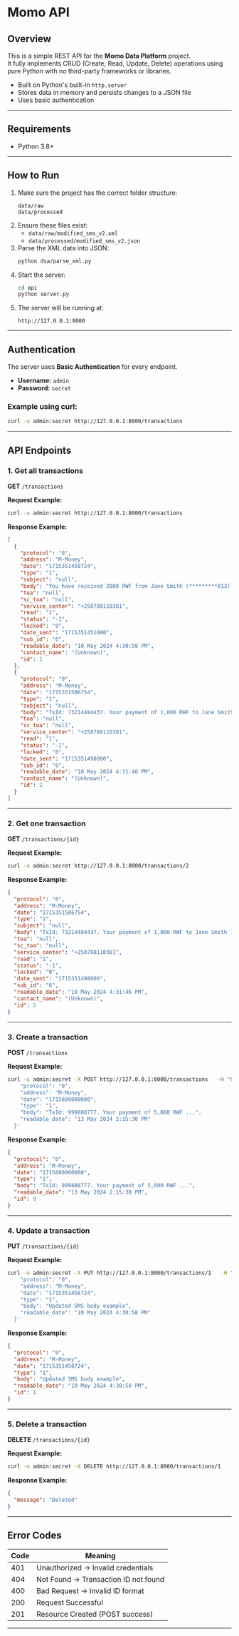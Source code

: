 # Momo API

## Overview

This is a simple REST API for the **Momo Data Platform** project.  
It fully implements CRUD (Create, Read, Update, Delete) operations using pure Python with no third-party frameworks or libraries.

- Built on Python's built-in `http.server`
- Stores data in memory and persists changes to a JSON file
- Uses basic authentication

---

## Requirements

- Python 3.8+

---

## How to Run

1. Make sure the project has the correct folder structure:
   ```
   data/raw
   data/processed
   ```
2. Ensure these files exist:
   - `data/raw/modified_sms_v2.xml`
   - `data/processed/modified_sms_v2.json`
3. Parse the XML data into JSON:
   ```bash
   python dsa/parse_xml.py
   ```
4. Start the server:
   ```bash
   cd api
   python server.py
   ```
5. The server will be running at:
   ```
   http://127.0.0.1:8000
   ```

---

## Authentication

The server uses **Basic Authentication** for every endpoint.

- **Username:** `admin`  
- **Password:** `secret`

### Example using curl:
```bash
curl -u admin:secret http://127.0.0.1:8000/transactions
```

---

## API Endpoints

### 1. Get all transactions  
**GET** `/transactions`

**Request Example:**
```bash
curl -u admin:secret http://127.0.0.1:8000/transactions
```

**Response Example:**
```json
[
  {
    "protocol": "0",
    "address": "M-Money",
    "date": "1715351458724",
    "type": "1",
    "subject": "null",
    "body": "You have received 2000 RWF from Jane Smith (*********013) on your mobile money account at 2024-05-10 16:30:51. Message from sender: . Your new balance:2000 RWF. Financial Transaction Id: 76662021700.",
    "toa": "null",
    "sc_toa": "null",
    "service_center": "+250788110381",
    "read": "1",
    "status": "-1",
    "locked": "0",
    "date_sent": "1715351451000",
    "sub_id": "6",
    "readable_date": "10 May 2024 4:30:58 PM",
    "contact_name": "(Unknown)",
    "id": 1
  },
  {
    "protocol": "0",
    "address": "M-Money",
    "date": "1715351506754",
    "type": "1",
    "subject": "null",
    "body": "TxId: 73214484437. Your payment of 1,000 RWF to Jane Smith 12845 has been completed at 2024-05-10 16:31:39. Your new balance: 1,000 RWF. Fee was 0 RWF.Kanda*182*16# wiyandikishe muri poromosiyo ya BivaMoMotima, ugire amahirwe yo gutsindira ibihembo bishimishije.",
    "toa": "null",
    "sc_toa": "null",
    "service_center": "+250788110381",
    "read": "1",
    "status": "-1",
    "locked": "0",
    "date_sent": "1715351498000",
    "sub_id": "6",
    "readable_date": "10 May 2024 4:31:46 PM",
    "contact_name": "(Unknown)",
    "id": 2
  }
]
```

---

### 2. Get one transaction  
**GET** `/transactions/{id}`

**Request Example:**
```bash
curl -u admin:secret http://127.0.0.1:8000/transactions/2
```

**Response Example:**
```json
{
  "protocol": "0",
  "address": "M-Money",
  "date": "1715351506754",
  "type": "1",
  "subject": "null",
  "body": "TxId: 73214484437. Your payment of 1,000 RWF to Jane Smith 12845 has been completed at 2024-05-10 16:31:39. Your new balance: 1,000 RWF. Fee was 0 RWF.Kanda*182*16# wiyandikishe muri poromosiyo ya BivaMoMotima, ugire amahirwe yo gutsindira ibihembo bishimishije.",
  "toa": "null",
  "sc_toa": "null",
  "service_center": "+250788110381",
  "read": "1",
  "status": "-1",
  "locked": "0",
  "date_sent": "1715351498000",
  "sub_id": "6",
  "readable_date": "10 May 2024 4:31:46 PM",
  "contact_name": "(Unknown)",
  "id": 2
}
```

---

### 3. Create a transaction  
**POST** `/transactions`

**Request Example:**
```bash
curl -u admin:secret -X POST http://127.0.0.1:8000/transactions   -H "Content-Type: application/json"   -d '{
    "protocol": "0",
    "address": "M-Money",
    "date": "1715600000000",
    "type": "1",
    "body": "TxId: 999888777. Your payment of 5,000 RWF ...",
    "readable_date": "13 May 2024 2:15:30 PM"
  }'
```

**Response Example:**
```json
{
  "protocol": "0",
  "address": "M-Money",
  "date": "1715600000000",
  "type": "1",
  "body": "TxId: 999888777. Your payment of 5,000 RWF ...",
  "readable_date": "13 May 2024 2:15:30 PM",
  "id": 9
}
```

---

### 4. Update a transaction  
**PUT** `/transactions/{id}`

**Request Example:**
```bash
curl -u admin:secret -X PUT http://127.0.0.1:8000/transactions/1   -H "Content-Type: application/json"   -d '{
    "protocol": "0",
    "address": "M-Money",
    "date": "1715351458724",
    "type": "1",
    "body": "Updated SMS body example",
    "readable_date": "10 May 2024 4:30:58 PM"
  }'
```

**Response Example:**
```json
{
  "protocol": "0",
  "address": "M-Money",
  "date": "1715351458724",
  "type": "1",
  "body": "Updated SMS body example",
  "readable_date": "10 May 2024 4:30:58 PM",
  "id": 1
}
```

---

### 5. Delete a transaction  
**DELETE** `/transactions/{id}`

**Request Example:**
```bash
curl -u admin:secret -X DELETE http://127.0.0.1:8000/transactions/1
```

**Response Example:**
```json
{
  "message": "Deleted"
}
```

---

## Error Codes

| Code | Meaning                          |
|------|----------------------------------|
| 401  | Unauthorized → Invalid credentials |
| 404  | Not Found → Transaction ID not found |
| 400  | Bad Request → Invalid ID format |
| 200  | Request Successful |
| 201  | Resource Created (POST success) |

---
